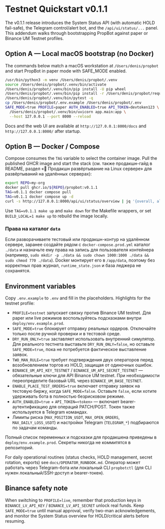 # Testnet Quickstart v0.1.1

The v0.1.1 release introduces the System Status API (with automatic HOLD
fail-safe), the Telegram control/alert bot, and the `/api/ui/status/...` panel.
This addendum walks through bootstrapping PropBot against paper or Binance UM
Testnet profiles.

## Option A — Local macOS bootstrap (no Docker)

The commands below match a macOS workstation at `/Users/denis/propbot` and start
PropBot in paper mode with SAFE_MODE enabled.

```bash
/usr/bin/python3 -m venv /Users/denis/propbot/.venv
source /Users/denis/propbot/.venv/bin/activate
/Users/denis/propbot/.venv/bin/pip install -U pip wheel
/Users/denis/propbot/.venv/bin/pip install -r /Users/denis/propbot/requirements.txt
/Users/denis/propbot/.venv/bin/pytest -q
cp /Users/denis/propbot/.env.example /Users/denis/propbot/.env
SAFE_MODE=true PROFILE=paper AUTH_ENABLED=true API_TOKEN=devtoken123 \
  /Users/denis/propbot/.venv/bin/uvicorn app.main:app \
  --host 127.0.0.1 --port 8000 --reload
```

Docs and the web UI are available at `http://127.0.0.1:8000/docs` and
`http://127.0.0.1:8000/` after startup.

## Option B — Docker / Compose

Compose consumes the `TAG` variable to select the container image. Pull the
published GHCR image and start the stack (см. также продакшн-гайд в README,
раздел «🚀 Продакшн развёртывание на Linux сервере» для развёртываний на
удалённых серверах):

```bash
export REPO=my-org
docker pull ghcr.io/${REPO}/propbot:v0.1.1
TAG=v0.1.1 docker compose pull
TAG=v0.1.1 docker compose up -d
curl -s http://127.0.0.1:8000/api/ui/status/overview | jq '{overall, alerts}'
```

Use `TAG=v0.1.1 make up` and `make down` for the Makefile wrappers, or set
`BUILD_LOCAL=1 make up` to rebuild the image locally.

### Права на каталог `data`

Если разворачиваете тестовый или продакшн-контур на удалённом сервере, заранее
создайте рядом с `docker-compose.prod.yml` каталог `./data` и назначьте ему
права на запись для пользователя контейнера (например, `sudo mkdir -p ./data &&
sudo chown 1000:1000 ./data && sudo chmod 770 ./data`). Docker монтирует его в
`/app/data`, поэтому без корректных прав журнал, `runtime_state.json` и база леджера не сохранятся.

## Environment variables

Copy `.env.example` to `.env` and fill in the placeholders. Highlights for the
testnet profile:

- `PROFILE=testnet` запускает связку против Binance UM testnet. Для paper или
  live режимов воспользуйтесь подсказками внутри `deploy/env.example.prod`.
- `SAFE_MODE=true` блокирует отправку реальных ордеров. Отключайте только после
  ручной проверки и в тестовой среде.
- `DRY_RUN_ONLY=true` заставляет использовать внутренний симулятор. Для реального
  тестнета выставьте `DRY_RUN_ONLY=false`, но оставьте `SAFE_MODE=true`, пока не
  потребуется фактическое выставление заявок.
- `TWO_MAN_RULE=true` требует подтверждения двух операторов перед возобновлением
  торгов из HOLD, защищая от одиночных ошибок.
- `BINANCE_UM_API_KEY_TESTNET` / `BINANCE_UM_API_SECRET_TESTNET` — обязательные
  ключи для API Binance UM testnet. При необходимости переопределите базовый URL
  через `BINANCE_UM_BASE_TESTNET`.
- `ENABLE_PLACE_TEST_ORDERS=true` включает отправку заявок на тестовую биржу,
  когда `SAFE_MODE=false`. Оставьте `false`, если хотите удерживать бота в
  полностью безрисковом режиме.
- `AUTH_ENABLED=true` + `API_TOKEN=<token>` — включает bearer-аутентификацию для
  операций PATCH/POST. Токен также используется в Telegram командах.
- Лимиты риска (`MAX_POSITION_USDT`, `MAX_OPEN_ORDERS`,
  `MAX_DAILY_LOSS_USDT`) и настройки Telegram (`TELEGRAM_*`) подбираются по
  задачам команды.

Полный список переменных и подсказки для продакшена приведены в
`deploy/env.example.prod`. Секреты никогда не коммитятся в репозиторий.

For daily operational routines (status checks, HOLD management, secret rotation, exports) see `docs/OPERATOR_RUNBOOK.md`.
Оператор может работать через Telegram-бота или локальный CLI `propbotctl` (для CLI нужен локальный/SSH-доступ и bearer-токен).

## Binance safety note

When switching to `PROFILE=live`, remember that production keys in
`BINANCE_LV_API_KEY` / `BINANCE_LV_API_SECRET` unlock real funds. Keep
`SAFE_MODE=true` until manual approval, verify two-man acknowledgements, and
monitor the System Status overview for HOLD/critical alerts before resuming.
